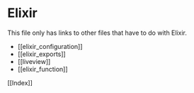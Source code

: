 # Elixir
This file only has links to other files that have to do with Elixir.
- [[elixir_configuration]]
- [[elixir_exports]]
- [[liveview]]
- [[elixir_function]]

[[Index]]